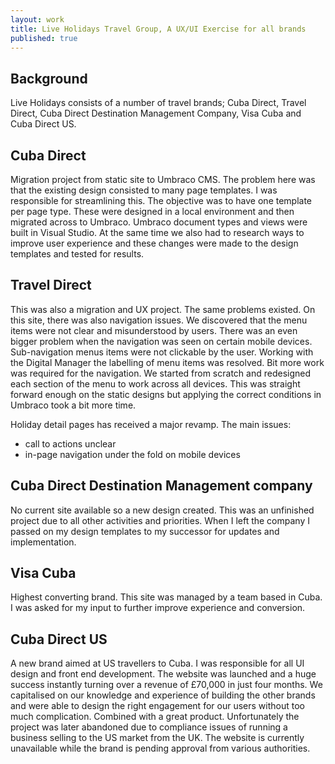 ```yaml
---
layout: work
title: Live Holidays Travel Group, A UX/UI Exercise for all brands
published: true
---
```


## Background
Live Holidays consists of a number of travel brands; Cuba Direct, Travel Direct, Cuba Direct Destination Management Company, Visa Cuba and Cuba Direct US.  

## Cuba Direct
Migration project from static site to Umbraco CMS.  The problem here was that the existing design consisted to many page templates.  I was responsible for streamlining this.  The objective was to have one template per page type.  These were designed in a local environment and then migrated across to Umbraco.  Umbraco document types and views were built in Visual Studio.  At the same time we also had to research ways to improve user experience and these changes were made to the design templates and tested for results.

## Travel Direct
This was also a migration and UX project.  The same problems existed.  On this site, there was also navigation issues.  We discovered that the menu items were not clear and misunderstood by users.  There was an even bigger problem when the navigation was seen on certain mobile devices.  Sub-navigation menus items were not clickable by the user.  Working with the Digital Manager the labelling of menu items was resolved.  Bit more work was required for the navigation.  We started from scratch and redesigned each section of the menu to work across all devices.  This was straight forward enough on the static designs but applying the correct conditions in Umbraco took a bit more time.

Holiday detail pages has received a major revamp.  The main issues:

- call to actions unclear
- in-page navigation under the fold on mobile devices

## Cuba Direct Destination Management company
No current site available so a new design created.  This was an unfinished project due to all other activities and priorities.  When I left the company I passed on my design templates to my successor for updates and implementation.

## Visa Cuba
Highest converting brand.  This site was managed by a team based in Cuba.  I was asked for my input to further improve experience and conversion.

## Cuba Direct US
A new brand aimed at US travellers to Cuba.  I was responsible for all UI design and front end development.  The website was launched and a huge success instantly turning over a revenue of £70,000 in just four months.  We capitalised on our knowledge and experience of building the other brands and were able to design the right engagement for our users without too much complication.  Combined with a great product.  Unfortunately the project was later abandoned due to compliance issues of running a business selling to the US market from the UK.  The website is currently unavailable while the brand is pending approval from various authorities.

